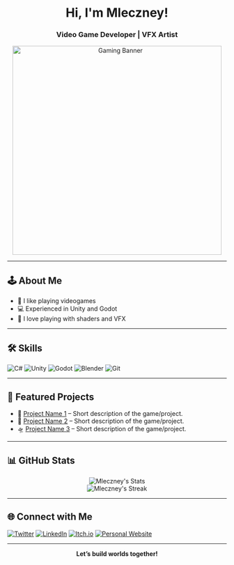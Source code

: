 <!-- Profile Header -->
<h1 align="center">Hi, I'm Mleczney!</h1>
<h3 align="center">Video Game Developer | VFX Artist</h3>

<!-- Profile Banner -->
<p align="center">
  <img src="https://media.giphy.com/media/l0MYt5jPR6QX5pnqM/giphy.gif" width="480" alt="Gaming Banner" />
</p>

---

## 🕹️ About Me
- 👾 I like playing videogames
- 💻 Experienced in Unity and Godot
- 🧠 I love playing with shaders and VFX

---

## 🛠️ Skills
![C#](https://img.shields.io/badge/-C%23-239120?style=flat-square&logo=c-sharp&logoColor=white)
![Unity](https://img.shields.io/badge/-Unity-000?style=flat-square&logo=unity&logoColor=white)
![Godot](https://img.shields.io/badge/-Godot-478CBF?style=flat-square&logo=godot-engine&logoColor=white)
![Blender](https://img.shields.io/badge/-Blender-F5792A?style=flat-square&logo=blender&logoColor=white)
![Git](https://img.shields.io/badge/-Git-F05032?style=flat-square&logo=git&logoColor=white)

---

## 🚩 Featured Projects
<!-- Showcase your best projects! -->
- 🎲 [Project Name 1](#) – Short description of the game/project.
- 🐉 [Project Name 2](#) – Short description of the game/project.
- 🛸 [Project Name 3](#) – Short description of the game/project.

---

## 📊 GitHub Stats
<p align="center">
  <img src="https://github-readme-stats.vercel.app/api?username=Mleczney&show_icons=true&theme=tokyonight" alt="Mleczney's Stats" />
  <br>
  <img src="https://github-readme-streak-stats.herokuapp.com/?user=Mleczney&theme=tokyonight" alt="Mleczney's Streak" />
</p>

---

## 🌐 Connect with Me
[![Twitter](https://img.shields.io/badge/-Twitter-1DA1F2?style=flat-square&logo=twitter&logoColor=white)](https://twitter.com/)
[![LinkedIn](https://img.shields.io/badge/-LinkedIn-0077B5?style=flat-square&logo=linkedin&logoColor=white)](https://www.linkedin.com/)
[![Itch.io](https://img.shields.io/badge/-Itch.io-FA5C5C?style=flat-square&logo=itchdotio&logoColor=white)](https://itch.io/)
[![Personal Website](https://img.shields.io/badge/-Website-000?style=flat-square&logo=aboutdotme&logoColor=white)](#)

---

<p align="center">
  <b>Let’s build worlds together!</b>
</p>
